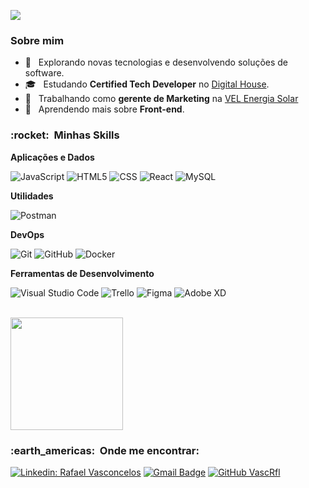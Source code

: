 
![](https://komarev.com/ghpvc/?username=VascRfl&color=006bed)

<h3> Sobre mim </h3>

- 🤔 &nbsp; Explorando novas tecnologias e desenvolvendo soluções de software.
- 🎓 &nbsp; Estudando **Certified Tech Developer** no <a href="https://www.digitalhouse.com/br/">Digital House</a>.
- 💼 &nbsp; Trabalhando como **gerente de Marketing** na <a href="https://www.velenergiasolar.com.br/">VEL Energia Solar</a>
- 🌱 &nbsp; Aprendendo mais sobre **Front-end**.

<h3> :rocket: &nbsp;Minhas Skills </h3>

**Aplicações e Dados**

  ![JavaScript](https://img.shields.io/badge/-JavaScript-333333?style=flat&logo=javascript)
  ![HTML5](https://img.shields.io/badge/-HTML5-333333?style=flat&logo=HTML5)
  ![CSS](https://img.shields.io/badge/-CSS-333333?style=flat&logo=CSS3&logoColor=1572B6)
  ![React](https://img.shields.io/badge/-React-333333?style=flat&logo=react)
  ![MySQL](https://img.shields.io/badge/-MySQL-333333?style=flat&logo=mysql)

**Utilidades**

  ![Postman](https://img.shields.io/badge/-Postman-333333?style=flat&logo=postman)

**DevOps**

  ![Git](https://img.shields.io/badge/-Git-333333?style=flat&logo=git)
  ![GitHub](https://img.shields.io/badge/-GitHub-333333?style=flat&logo=github)
  ![Docker](https://img.shields.io/badge/-Docker-333333?style=flat&logo=docker)

**Ferramentas de Desenvolvimento**

  ![Visual Studio Code](https://img.shields.io/badge/-Visual%20Studio%20Code-333333?style=flat&logo=visual-studio-code&logoColor=007ACC)
  ![Trello](https://img.shields.io/badge/-Trello-333333?style=flat&logo=trello&logoColor=007ACC)
  ![Figma](https://img.shields.io/badge/-Figma-333333?style=flat&logo=figma&logoColor=007ACC)
  ![Adobe XD](https://img.shields.io/badge/-Adobe%20XD-333333?style=flat&logo=adobe-xd&logoColor=007ACC)

<br/>

<a href="https://github.com/VascRfl">
  <img height="180em" src="https://github-readme-stats.vercel.app/api?username=VascRfl&theme=dracula&show_icons=true" />
</a>

<br/>

<h3> :earth_americas: &nbsp;Onde me encontrar: </h3> 

[![Linkedin: Rafael Vasconcelos](https://img.shields.io/badge/-USERNAME-blue?style=flat-square&logo=Linkedin&logoColor=white&link=https://www.linkedin.com/in/vascrfl/)](https://www.linkedin.com/in/vascrfl/)
[![Gmail Badge](https://img.shields.io/badge/-vasc.rfl@gmail.com-006bed?style=flat-square&logo=Gmail&logoColor=white&link=mailto:vasc.rfl@gmail.com)](mailto:vasc.rfl@gmail.com)
[![GitHub VascRfl]( https://img.shields.io/github/followers/VanessaSwerts?label=follow&style=social)](https://github.com/VascRfl)

